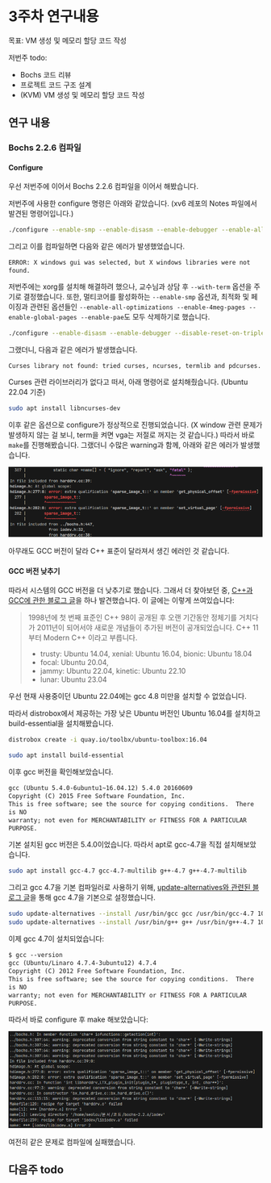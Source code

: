 # 3주차 연구내용

목표: VM 생성 및 메모리 할당 코드 작성

저번주 todo:

- Bochs 코드 리뷰
- 프로젝트 코드 구조 설계
- (KVM) VM 생성 및 메모리 할당 코드 작성

## 연구 내용

### Bochs 2.2.6 컴파일

#### Configure

우선 저번주에 이어서 Bochs 2.2.6 컴파일을 이어서 해봤습니다.

저번주에 사용한 configure 명령은 아래와 같았습니다. (xv6 레포의 Notes 파일에서 발견된 명령어입니다.)

```bash
./configure --enable-smp --enable-disasm --enable-debugger --enable-all-optimizations --enable-4meg-pages --enable-global-pages --enable-pae --disable-reset-on-triple-fault
```

그리고 이를 컴파일하면 다음와 같은 에러가 발생했었습니다.

```
ERROR: X windows gui was selected, but X windows libraries were not found.
```

저번주에는 xorg를 설치해 해결하려 했으나, 교수님과 상담 후 `--with-term` 옵션을 주기로 결정했습니다. 또한, 멀티코어를 활성화하는 `--enable-smp` 옵션과, 최적화 및 페이징과 관련된 옵션들인 `--enable-all-optimizations --enable-4meg-pages --enable-global-pages --enable-pae`도 모두 삭제하기로 했습니다.

```bash
./configure --enable-disasm --enable-debugger --disable-reset-on-triple-fault --with-term
```

그랬더니, 다음과 같은 에러가 발생했습니다.

```
Curses library not found: tried curses, ncurses, termlib and pdcurses.
```

Curses 관련 라이브러리가 없다고 떠서, 아래 명령어로 설치해줬습니다. (Ubuntu 22.04 기준)

```bash
sudo apt install libncurses-dev
```

이후 같은 옵션으로 configure가 정상적으로 진행되었습니다. (X window 관련 문제가 발생하지 않는 걸 보니, term을 켜면 vga는 저절로 꺼지는 것 같습니다.) 따라서 바로 `make`를 진행해봤습니다. 그랬더니 수많은 warning과 함께, 아래와 같은 에러가 발생했습니다.

![alt text](image.png)

아무래도 GCC 버전이 달라 C++ 표준이 달라져서 생긴 에러인 것 같습니다.

#### GCC 버전 낮추기

따라서 시스템의 GCC 버전을 더 낮추기로 했습니다. 그래서 더 찾아보던 중, [C++과 GCC에 관한 블로그 글](https://dulidungsil.tistory.com/entry/GCC-%EB%B2%84%EC%A0%84%EA%B3%BC-C-%EB%B2%84%EC%A0%84-%EB%A7%A4%EC%B9%AD)을 하나 발견했습니다. 이 글에는 이렇게 쓰여있습니다:

> 1998년에 첫 번째 표준인 C++ 98이 공개된 후 오랜 기간동안 정체기를 거치다가 2011년이 되어서야 새로운 개념들이 추가된 버전이 공개되었습니다. C++ 11부터 Modern C++ 이라고 부릅니다.
>
> - trusty: Ubuntu 14.04, xenial: Ubuntu 16.04, bionic: Ubuntu 18.04
> - focal: Ubuntu 20.04,
> - jammy: Ubuntu 22.04, kinetic: Ubuntu 22.10
> - lunar: Ubuntu 23.04

우선 현재 사용중이던 Ubuntu 22.04에는 gcc 4.8 미만을 설치할 수 없었습니다.

따라서 distrobox에서 제공하는 가장 낮은 Ubuntu 버전인 Ubuntu 16.04를 설치하고 build-essential을 설치해봤습니다.

```bash
distrobox create -i quay.io/toolbx/ubuntu-toolbox:16.04
```

```bash
sudo apt install build-essential
```

이후 gcc 버전을 확인해보았습니다.

```
gcc (Ubuntu 5.4.0-6ubuntu1~16.04.12) 5.4.0 20160609
Copyright (C) 2015 Free Software Foundation, Inc.
This is free software; see the source for copying conditions.  There is NO
warranty; not even for MERCHANTABILITY or FITNESS FOR A PARTICULAR PURPOSE.
```

기본 설치된 gcc 버전은 5.4.0이었습니다. 따라서 apt로 gcc-4.7을 직접 설치해보았습니다.

```bash
sudo apt install gcc-4.7 gcc-4.7-multilib g++-4.7 g++-4.7-multilib
```

그리고 gcc 4.7을 기본 컴파일러로 사용하기 위해, [update-alternatives와 관련된 블로그 글](https://blog.koriel.kr/gcc-g-dareun-beojeon-cugahago-paekiji-gwanrihagi/)을 통해 gcc 4.7을 기본으로 설정했습니다.

```bash
sudo update-alternatives --install /usr/bin/gcc gcc /usr/bin/gcc-4.7 10
sudo update-alternatives --install /usr/bin/g++ g++ /usr/bin/g++-4.7 10
```

이제 gcc 4.7이 설치되었습니다:

```
$ gcc --version
gcc (Ubuntu/Linaro 4.7.4-3ubuntu12) 4.7.4
Copyright (C) 2012 Free Software Foundation, Inc.
This is free software; see the source for copying conditions.  There is NO
warranty; not even for MERCHANTABILITY or FITNESS FOR A PARTICULAR PURPOSE.
```

따라서 바로 configure 후 make 해보았습니다:

![alt text](image-1.png)

여전히 같은 문제로 컴파일에 실패했습니다.

## 다음주 todo
